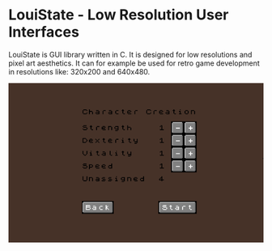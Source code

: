 # LouiState - Low Resolution User Interfaces

LouiState is GUI library written in C.
It is designed for low resolutions and pixel art aesthetics.
It can for example be used for retro game development in resolutions like: 320x200 and 640x480.

![](screenshot.png?raw=true)
